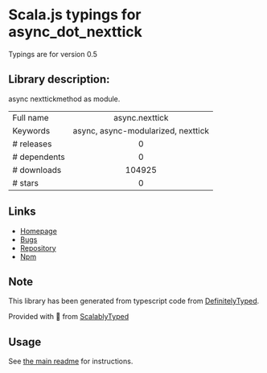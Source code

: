
# Scala.js typings for async_dot_nexttick

Typings are for version 0.5

## Library description:
async nexttickmethod as module.

|                    |                 |
| ------------------ | :-------------: |
| Full name          | async.nexttick |
| Keywords           | async, async-modularized, nexttick |
| # releases         | 0 |
| # dependents       | 0 |
| # downloads        | 104925 |
| # stars            | 0 |

## Links
- [Homepage](https://github.com/caolan/async)
- [Bugs](https://github.com/caolan/async/issues)
- [Repository](https://github.com/caolan/async)
- [Npm](https://www.npmjs.com/package/async.nexttick)
    


## Note
This library has been generated from typescript code from [DefinitelyTyped](https://definitelytyped.org).

Provided with :purple_heart: from [ScalablyTyped](https://github.com/oyvindberg/ScalablyTyped)

## Usage
See [the main readme](../../readme.md) for instructions.


